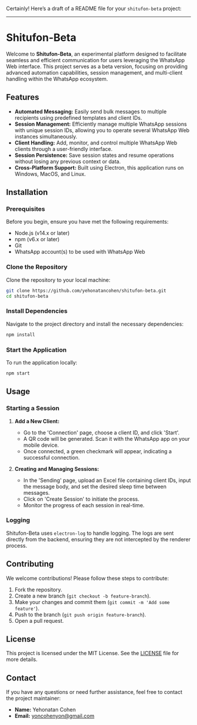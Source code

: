 Certainly! Here’s a draft of a README file for your `shitufon-beta` project:

---

# Shitufon-Beta

Welcome to **Shitufon-Beta**, an experimental platform designed to facilitate seamless and efficient communication for users leveraging the WhatsApp Web interface. This project serves as a beta version, focusing on providing advanced automation capabilities, session management, and multi-client handling within the WhatsApp ecosystem.

## Features

- **Automated Messaging:** Easily send bulk messages to multiple recipients using predefined templates and client IDs.
- **Session Management:** Efficiently manage multiple WhatsApp sessions with unique session IDs, allowing you to operate several WhatsApp Web instances simultaneously.
- **Client Handling:** Add, monitor, and control multiple WhatsApp Web clients through a user-friendly interface.
- **Session Persistence:** Save session states and resume operations without losing any previous context or data.
- **Cross-Platform Support:** Built using Electron, this application runs on Windows, MacOS, and Linux.

## Installation

### Prerequisites

Before you begin, ensure you have met the following requirements:

- Node.js (v14.x or later)
- npm (v6.x or later)
- Git
- WhatsApp account(s) to be used with WhatsApp Web

### Clone the Repository

Clone the repository to your local machine:

```bash
git clone https://github.com/yehonatancohen/shitufon-beta.git
cd shitufon-beta
```

### Install Dependencies

Navigate to the project directory and install the necessary dependencies:

```bash
npm install
```

### Start the Application

To run the application locally:

```bash
npm start
```

## Usage

### Starting a Session

1. **Add a New Client:**
   - Go to the 'Connection' page, choose a client ID, and click 'Start'.
   - A QR code will be generated. Scan it with the WhatsApp app on your mobile device.
   - Once connected, a green checkmark will appear, indicating a successful connection.

2. **Creating and Managing Sessions:**
   - In the 'Sending' page, upload an Excel file containing client IDs, input the message body, and set the desired sleep time between messages.
   - Click on 'Create Session' to initiate the process.
   - Monitor the progress of each session in real-time.

### Logging

Shitufon-Beta uses `electron-log` to handle logging. The logs are sent directly from the backend, ensuring they are not intercepted by the renderer process.

## Contributing

We welcome contributions! Please follow these steps to contribute:

1. Fork the repository.
2. Create a new branch (`git checkout -b feature-branch`).
3. Make your changes and commit them (`git commit -m 'Add some feature'`).
4. Push to the branch (`git push origin feature-branch`).
5. Open a pull request.

## License

This project is licensed under the MIT License. See the [LICENSE](LICENSE) file for more details.

## Contact

If you have any questions or need further assistance, feel free to contact the project maintainer:

- **Name:** Yehonatan Cohen
- **Email:** yoncohenyon@gmail.com
